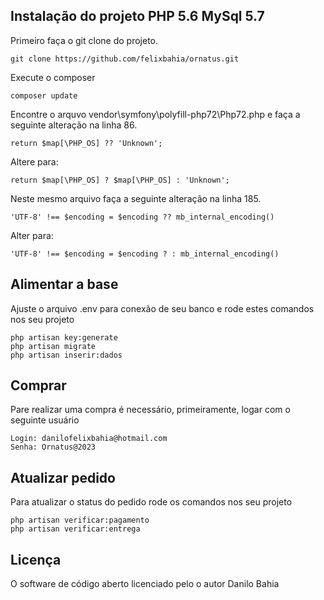 

## Instalação do projeto PHP 5.6 MySql 5.7

Primeiro faça o git clone do projeto. 
<!--sec data-title="Your first command: OS X and Linux" data-id="OSX_Linux_whoami" data-collapse=true ces-->

    git clone https://github.com/felixbahia/ornatus.git
    
<!--endsec-->
Execute o composer

<!--sec data-title="Your first command: OS X and Linux" data-id="OSX_Linux_whoami" data-collapse=true ces-->

    composer update
    
<!--endsec-->
Encontre o arquvo vendor\symfony\polyfill-php72\Php72.php e faça a seguinte alteração na linha 86. 

<!--sec data-title="Your first command: OS X and Linux" data-id="OSX_Linux_whoami" data-collapse=true ces-->

    return $map[\PHP_OS] ?? 'Unknown';
    
<!--endsec-->
Altere para:

<!--sec data-title="Your first command: OS X and Linux" data-id="OSX_Linux_whoami" data-collapse=true ces-->

    return $map[\PHP_OS] ? $map[\PHP_OS] : 'Unknown';
    
<!--endsec-->
Neste mesmo arquivo faça a seguinte alteração na linha 185.

<!--sec data-title="Your first command: OS X and Linux" data-id="OSX_Linux_whoami" data-collapse=true ces-->

    'UTF-8' !== $encoding = $encoding ?? mb_internal_encoding()
    
<!--endsec-->
Alter para:

<!--sec data-title="Your first command: OS X and Linux" data-id="OSX_Linux_whoami" data-collapse=true ces-->

    'UTF-8' !== $encoding = $encoding ? : mb_internal_encoding()
    
<!--endsec-->

## Alimentar a base

Ajuste o arquivo .env para conexão de seu banco e rode estes comandos nos seu projeto
<!--sec data-title="Your first command: OS X and Linux" data-id="OSX_Linux_whoami" data-collapse=true ces-->

    php artisan key:generate
    php artisan migrate
    php artisan inserir:dados
    
<!--endsec-->


## Comprar

Pare realizar uma compra é necessário, primeiramente, logar com o seguinte usuário
<!--sec data-title="Your first command: OS X and Linux" data-id="OSX_Linux_whoami" data-collapse=true ces-->

    Login: danilofelixbahia@hotmail.com
    Senha: Ornatus@2023
    
<!--endsec-->

  

## Atualizar pedido

Para atualizar o status do pedido rode os comandos nos seu projeto
<!--sec data-title="Your first command: OS X and Linux" data-id="OSX_Linux_whoami" data-collapse=true ces-->

    php artisan verificar:pagamento
    php artisan verificar:entrega
    
<!--endsec-->


## Licença

O software de código aberto licenciado pelo o autor Danilo Bahia
